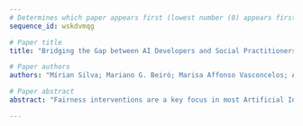 ```yaml
--- 
# Determines which paper appears first (lowest number (0) appears first)
sequence_id: wskdvmqg

# Paper title 
title: "Bridging the Gap between AI Developers and Social Practitioners: A Fairness Framework for Designing AI Systems"

# Paper authors 
authors: "Mírian Silva; Mariano G. Beiró; Marisa Affonso Vasconcelos; Ana Couto"

# Paper abstract 
abstract: "Fairness interventions are a key focus in most Artificial Intelligence (AI) ethics research fields. When biases related to some features (e.g., race, sex, age, religion) are identified in AI systems that contribute to discrimination outcomes, developers, engineers, or stakeholders must choose how and when to intervene. However, given the plethora of available options, a lack of standardization in the intervention process prevails, making it challenging to determine the suitable option for a given context. In this work, we propose a developmental framework to explore different types of measures based on non-discrimination criteria aimed at filling the gap between AI developers and social practitioners . We then construct a framework to analyze the performance of the interventions over AI models in terms of statistical non-discrimination fairness criteria."

--- 
```

